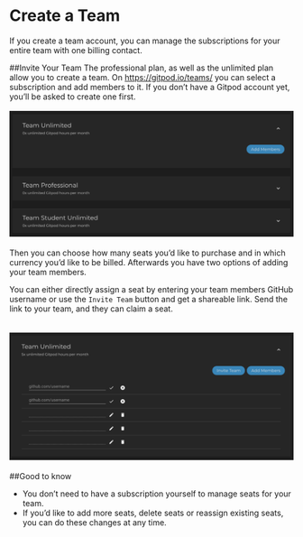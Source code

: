# Create a Team
If you create a team account, you can manage the subscriptions for your entire team with one billing contact. 

##Invite Your Team
The professional plan, as well as the unlimited plan allow you to create a team. On https://gitpod.io/teams/ you can select a subscription and add members to it. If you don’t have a Gitpod account yet, you’ll be asked to create one first. 
<br><br>
![team-subscription-add-member](./images/team-subscription-add-member.png)
<br><br>
Then you can choose how many seats you’d like to purchase and in which currency you’d like to be billed. 
Afterwards you have two options of adding your team members. 

You can either directly assign a seat by entering your team members GitHub username or use the `Invite Team` button and get a shareable link. Send the link to your team, and they can claim a seat.  
<br><br>
![team-subscription](./images/team-subscription.png)
<br><br>
##Good to know
* You don’t need to have a subscription yourself to manage seats for your team. 
* If you’d like to add more seats, delete seats or reassign existing seats, you can do these changes at any time. 
